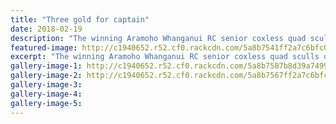 ```yaml
---
title: "Three gold for captain"
date: 2018-02-19
description: "The winning Aramoho Whanganui RC senior coxless quad sculls of Levi Carroll, Guy Thomson, Nathan Luff and Luke Watts..."
featured-image: http://c1940652.r52.cf0.rackcdn.com/5a8b7541ff2a7c6bfc00004c/Levi-Carroll-Guy-Thomson-etc-Rowing-Champs-chron-19-feb.jpg
excerpt: "The winning Aramoho Whanganui RC senior coxless quad sculls of (current/former WHS students) Levi Carroll, Guy Thomson, Nathan Luff and Luke Watts, along with coach Pedro Figueira."
gallery-image-1: http://c1940652.r52.cf0.rackcdn.com/5a8b7587b8d39a7499000052/luke-watts-Rowing-champs-chron-19-feb.jpg
gallery-image-2: http://c1940652.r52.cf0.rackcdn.com/5a8b7567ff2a7c6bfc00004e/Levi-Carroll-Guy-Thomson-etc-in-boat-Rowing-Champs-chron-19-feb.jpg
gallery-image-3: 
gallery-image-4: 
gallery-image-5: 
---
```

